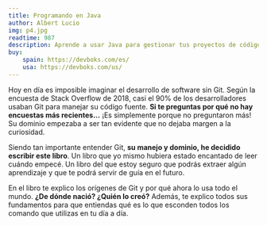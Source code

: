 ```yaml
---
title: Programando en Java
author: Albert Lucio
img: p4.jpg
readtime: 987
description: Aprende a usar Java para gestionar tus proyectos de código.
buy:
    spain: https://devboks.com/es/
    usa: https://devboks.com/us/
---
```


Hoy en día es imposible imaginar el desarrollo de software sin Git. Según la encuesta de Stack Overflow de 2018, casi el 90% de los desarrolladores usaban Git para manejar su código fuente. **Si te preguntas por qué no hay encuestas más recientes...** ¡Es simplemente porque no preguntaron más! Su dominio empezaba a ser tan evidente que no dejaba margen a la curiosidad.

Siendo tan importante entender Git, **su manejo y dominio, he decidido escribir este libro**. Un libro que yo mismo hubiera estado encantado de leer cuándo empecé. Un libro del que estoy seguro que podrás extraer algún aprendizaje y que te podrá servir de guía en el futuro.

En el libro te explico los orígenes de Git y por qué ahora lo usa todo el mundo. **¿De dónde nació? ¿Quién lo creó?** Además, te explico todos sus fundamentos para que entiendas qué es lo que esconden todos los comando que utilizas en tu día a día.